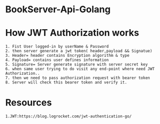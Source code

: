 # BookServer-Api-Golang
# How JWT Authorization works
    1. Fist User logged-in by userName & Password
    2. then server generate a jwt token( header,payload && Signatue)
    3. Header= header contains Encryption algorithm & type
    4. Payload= contains user defines information
    5. Signature= Server generate signature with server secret key
    6. when same user trying to do visit any end-point where need JWT Authorization..
    7. then we need to pass authorization request with bearer token
    8. Server will check this bearer token and verify it.
# Resources
    1.JWT:https://blog.logrocket.com/jwt-authentication-go/ 
    